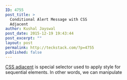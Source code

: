 ```yaml
---
ID: 4755
post_title: >
  Conditional Alert Message with CSS
  Adjacent
author: Kushal Jayswal
post_date: 2015-12-19 19:43:44
post_excerpt: ""
layout: post
permalink: http://teckstack.com/?p=4755
published: false
---
```

<a href="http://www.w3.org/TR/CSS21/selector.html#adjacent-selectors" target="_blank">CSS adjacent</a> is special selector used to apply style for sequential elements. In other words, we can manipulate